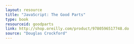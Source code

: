 ```yaml
---
layout: resource
title: "JavaScript: The Good Parts"
type: book
resourceid: goodparts
link: http://shop.oreilly.com/product/9780596517748.do
source: "Douglas Crockford"
---
```


